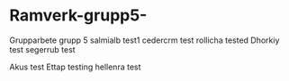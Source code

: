 # Ramverk-grupp5-
Grupparbete grupp 5
salmialb test1
cedercrm test
rollicha tested
Dhorkiy test
segerrub test

Akus test
Ettap testing
hellenra test